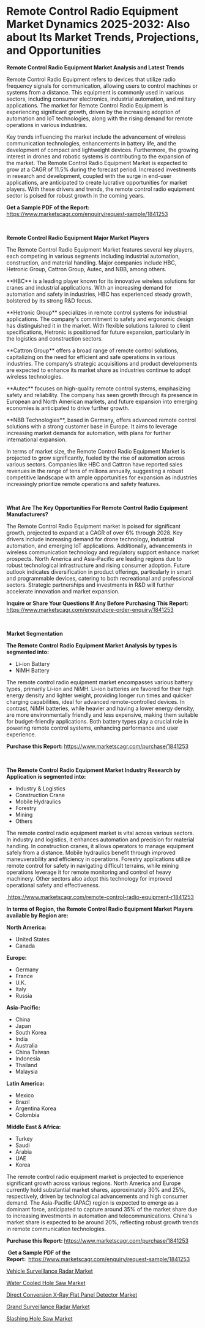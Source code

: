 <p><h1>Remote Control Radio Equipment Market Dynamics 2025-2032: Also about Its Market Trends, Projections, and Opportunities</h1></p><p><strong>Remote Control Radio Equipment Market Analysis and Latest Trends</strong></p>
<p><p>Remote Control Radio Equipment refers to devices that utilize radio frequency signals for communication, allowing users to control machines or systems from a distance. This equipment is commonly used in various sectors, including consumer electronics, industrial automation, and military applications. The market for Remote Control Radio Equipment is experiencing significant growth, driven by the increasing adoption of automation and IoT technologies, along with the rising demand for remote operations in various industries. </p><p>Key trends influencing the market include the advancement of wireless communication technologies, enhancements in battery life, and the development of compact and lightweight devices. Furthermore, the growing interest in drones and robotic systems is contributing to the expansion of the market. The Remote Control Radio Equipment Market is expected to grow at a CAGR of 11.5% during the forecast period. Increased investments in research and development, coupled with the surge in end-user applications, are anticipated to create lucrative opportunities for market players. With these drivers and trends, the remote control radio equipment sector is poised for robust growth in the coming years.</p></p>
<p><strong>Get a Sample PDF of the Report:&nbsp;</strong> <a href="https://www.marketscagr.com/enquiry/request-sample/1841253?utm_campaign=2097&utm_medium=2&utm_source=Github&utm_content=ia&utm_term=12042025&utm_id=remote-control-radio-equipment">https://www.marketscagr.com/enquiry/request-sample/1841253</a></p>
<p>&nbsp;</p>
<p><strong>Remote Control Radio Equipment Major Market Players</strong></p>
<p><p>The Remote Control Radio Equipment Market features several key players, each competing in various segments including industrial automation, construction, and material handling. Major companies include HBC, Hetronic Group, Cattron Group, Autec, and NBB, among others.</p><p>**HBC** is a leading player known for its innovative wireless solutions for cranes and industrial applications. With an increasing demand for automation and safety in industries, HBC has experienced steady growth, bolstered by its strong R&D focus.</p><p>**Hetronic Group** specializes in remote control systems for industrial applications. The company's commitment to safety and ergonomic design has distinguished it in the market. With flexible solutions tailored to client specifications, Hetronic is positioned for future expansion, particularly in the logistics and construction sectors.</p><p>**Cattron Group** offers a broad range of remote control solutions, capitalizing on the need for efficient and safe operations in various industries. The company’s strategic acquisitions and product developments are expected to enhance its market share as industries continue to adopt wireless technologies.</p><p>**Autec** focuses on high-quality remote control systems, emphasizing safety and reliability. The company has seen growth through its presence in European and North American markets, and future expansion into emerging economies is anticipated to drive further growth.</p><p>**NBB Technologies**, based in Germany, offers advanced remote control solutions with a strong customer base in Europe. It aims to leverage increasing market demands for automation, with plans for further international expansion.</p><p>In terms of market size, the Remote Control Radio Equipment Market is projected to grow significantly, fueled by the rise of automation across various sectors. Companies like HBC and Cattron have reported sales revenues in the range of tens of millions annually, suggesting a robust competitive landscape with ample opportunities for expansion as industries increasingly prioritize remote operations and safety features.</p></p>
<p>&nbsp;</p>
<p><strong>What Are The Key Opportunities For Remote Control Radio Equipment Manufacturers?</strong></p>
<p><p>The Remote Control Radio Equipment market is poised for significant growth, projected to expand at a CAGR of over 6% through 2028. Key drivers include increasing demand for drone technology, industrial automation, and emerging IoT applications. Additionally, advancements in wireless communication technology and regulatory support enhance market prospects. North America and Asia-Pacific are leading regions due to robust technological infrastructure and rising consumer adoption. Future outlook indicates diversification in product offerings, particularly in smart and programmable devices, catering to both recreational and professional sectors. Strategic partnerships and investments in R&D will further accelerate innovation and market expansion.</p></p>
<p><strong>Inquire or Share Your Questions If Any Before Purchasing This Report:</strong> <a href="https://www.marketscagr.com/enquiry/pre-order-enquiry/1841253?utm_campaign=2097&utm_medium=2&utm_source=Github&utm_content=ia&utm_term=12042025&utm_id=remote-control-radio-equipment">https://www.marketscagr.com/enquiry/pre-order-enquiry/1841253</a></p>
<p>&nbsp;</p>
<p><strong>Market Segmentation</strong></p>
<p><strong>The Remote Control Radio Equipment Market Analysis by types is segmented into:</strong></p>
<p><ul><li>Li-ion Battery</li><li>NiMH Battery</li></ul></p>
<p><p>The remote control radio equipment market encompasses various battery types, primarily Li-ion and NiMH. Li-ion batteries are favored for their high energy density and lighter weight, providing longer run times and quicker charging capabilities, ideal for advanced remote-controlled devices. In contrast, NiMH batteries, while heavier and having a lower energy density, are more environmentally friendly and less expensive, making them suitable for budget-friendly applications. Both battery types play a crucial role in powering remote control systems, enhancing performance and user experience.</p></p>
<p><strong>Purchase this Report:&nbsp;</strong><a href="https://www.marketscagr.com/purchase/1841253?utm_campaign=2097&utm_medium=2&utm_source=Github&utm_content=ia&utm_term=12042025&utm_id=remote-control-radio-equipment">https://www.marketscagr.com/purchase/1841253</a></p>
<p>&nbsp;</p>
<p><strong>The Remote Control Radio Equipment Market Industry Research by Application is segmented into:</strong></p>
<p><ul><li>Industry & Logistics</li><li>Construction Crane</li><li>Mobile Hydraulics</li><li>Forestry</li><li>Mining</li><li>Others</li></ul></p>
<p><p>The remote control radio equipment market is vital across various sectors. In industry and logistics, it enhances automation and precision for material handling. In construction cranes, it allows operators to manage equipment safely from a distance. Mobile hydraulics benefit through improved maneuverability and efficiency in operations. Forestry applications utilize remote control for safety in navigating difficult terrains, while mining operations leverage it for remote monitoring and control of heavy machinery. Other sectors also adopt this technology for improved operational safety and effectiveness.</p></p>
<p><a href="https://www.marketscagr.com/remote-control-radio-equipment-r1841253?utm_campaign=2097&utm_medium=2&utm_source=Github&utm_content=ia&utm_term=12042025&utm_id=remote-control-radio-equipment">&nbsp;https://www.marketscagr.com/remote-control-radio-equipment-r1841253</a></p>
<p><strong>In terms of Region, the Remote Control Radio Equipment Market Players available by Region are:</strong></p>
<p>
    <p> <strong> North America: </strong>
        <ul>
            <li>United States</li>
            <li>Canada</li>
        </ul>
        </p> 
    <p> <strong> Europe: </strong>
        <ul>
            <li>Germany</li>
            <li>France</li>
            <li>U.K.</li>
            <li>Italy</li>
            <li>Russia</li>
        </ul>
        </p> 
    <p> <strong> Asia-Pacific: </strong>
        <ul>
            <li>China</li>
            <li>Japan</li>
            <li>South Korea</li>
            <li>India</li>
            <li>Australia</li>
            <li>China Taiwan</li>
            <li>Indonesia</li>
            <li>Thailand</li>
            <li>Malaysia</li>
        </ul>
        </p> 
    <p> <strong> Latin America: </strong>
        <ul>
            <li>Mexico</li>
            <li>Brazil</li>
            <li>Argentina Korea</li>
            <li>Colombia</li>
        </ul>
        </p> 
    <p> <strong> Middle East & Africa: </strong>
        <ul>
            <li>Turkey</li>
            <li>Saudi</li>
            <li>Arabia</li>
            <li>UAE</li>
            <li>Korea</li>
        </ul>
    </p>
    </p>
<p><p>The remote control radio equipment market is projected to experience significant growth across various regions. North America and Europe currently hold substantial market shares, approximately 30% and 25%, respectively, driven by technological advancements and high consumer demand. The Asia-Pacific (APAC) region is expected to emerge as a dominant force, anticipated to capture around 35% of the market share due to increasing investments in automation and telecommunications. China's market share is expected to be around 20%, reflecting robust growth trends in remote communication technologies.</p></p>
<p><strong>Purchase this Report: </strong><a href="https://www.marketscagr.com/purchase/1841253?utm_campaign=2097&utm_medium=2&utm_source=Github&utm_content=ia&utm_term=12042025&utm_id=remote-control-radio-equipment">https://www.marketscagr.com/purchase/1841253</a></p>
<p>&nbsp;<strong>Get a Sample PDF of the Report:&nbsp;&nbsp;</strong><a href="https://www.marketscagr.com/enquiry/request-sample/1841253?utm_campaign=2097&utm_medium=2&utm_source=Github&utm_content=ia&utm_term=12042025&utm_id=remote-control-radio-equipment">https://www.marketscagr.com/enquiry/request-sample/1841253</a></p>
<p><strong></strong></p>
<p><p><a href="https://github.com/gasikcalbos8/Market-Research-Report-List-1/blob/main/vehicle-surveillance-radar-market.md?utm_campaign=2097&utm_medium=2&utm_source=Github&utm_content=ia&utm_term=12042025&utm_id=remote-control-radio-equipment">Vehicle Surveillance Radar Market</a></p><p><a href="https://github.com/daleogrando/Market-Research-Report-List-1/blob/main/water-cooled-hole-saw-market.md?utm_campaign=2097&utm_medium=2&utm_source=Github&utm_content=ia&utm_term=12042025&utm_id=remote-control-radio-equipment">Water Cooled Hole Saw Market</a></p><p><a href="https://github.com/dringmurza6r/Market-Research-Report-List-1/blob/main/direct-conversion-x-ray-flat-panel-detector-market.md?utm_campaign=2097&utm_medium=2&utm_source=Github&utm_content=ia&utm_term=12042025&utm_id=remote-control-radio-equipment">Direct Conversion X-Ray Flat Panel Detector Market</a></p><p><a href="https://github.com/vaduzunny/Market-Research-Report-List-1/blob/main/grand-surveillance-radar-market.md?utm_campaign=2097&utm_medium=2&utm_source=Github&utm_content=ia&utm_term=12042025&utm_id=remote-control-radio-equipment">Grand Surveillance Radar Market</a></p><p><a href="https://github.com/casimbrhelck/Market-Research-Report-List-1/blob/main/slashing-hole-saw-market.md?utm_campaign=2097&utm_medium=2&utm_source=Github&utm_content=ia&utm_term=12042025&utm_id=remote-control-radio-equipment">Slashing Hole Saw Market</a></p></p>